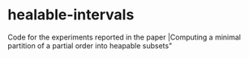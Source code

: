 # healable-intervals
Code for the experiments reported in the paper |Computing a minimal partition of a partial order into heapable subsets"
